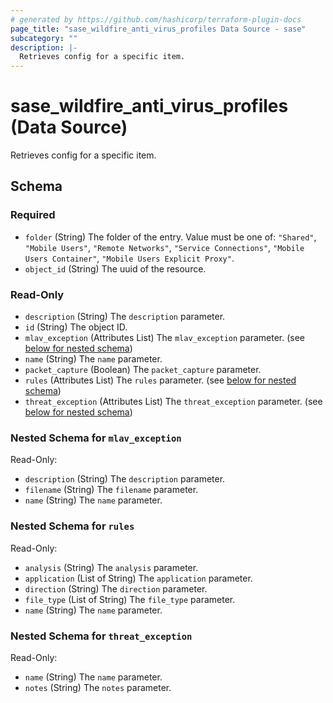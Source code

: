 ```yaml
---
# generated by https://github.com/hashicorp/terraform-plugin-docs
page_title: "sase_wildfire_anti_virus_profiles Data Source - sase"
subcategory: ""
description: |-
  Retrieves config for a specific item.
---
```


# sase_wildfire_anti_virus_profiles (Data Source)

Retrieves config for a specific item.



<!-- schema generated by tfplugindocs -->
## Schema

### Required

- `folder` (String) The folder of the entry. Value must be one of: `"Shared"`, `"Mobile Users"`, `"Remote Networks"`, `"Service Connections"`, `"Mobile Users Container"`, `"Mobile Users Explicit Proxy"`.
- `object_id` (String) The uuid of the resource.

### Read-Only

- `description` (String) The `description` parameter.
- `id` (String) The object ID.
- `mlav_exception` (Attributes List) The `mlav_exception` parameter. (see [below for nested schema](#nestedatt--mlav_exception))
- `name` (String) The `name` parameter.
- `packet_capture` (Boolean) The `packet_capture` parameter.
- `rules` (Attributes List) The `rules` parameter. (see [below for nested schema](#nestedatt--rules))
- `threat_exception` (Attributes List) The `threat_exception` parameter. (see [below for nested schema](#nestedatt--threat_exception))

<a id="nestedatt--mlav_exception"></a>
### Nested Schema for `mlav_exception`

Read-Only:

- `description` (String) The `description` parameter.
- `filename` (String) The `filename` parameter.
- `name` (String) The `name` parameter.


<a id="nestedatt--rules"></a>
### Nested Schema for `rules`

Read-Only:

- `analysis` (String) The `analysis` parameter.
- `application` (List of String) The `application` parameter.
- `direction` (String) The `direction` parameter.
- `file_type` (List of String) The `file_type` parameter.
- `name` (String) The `name` parameter.


<a id="nestedatt--threat_exception"></a>
### Nested Schema for `threat_exception`

Read-Only:

- `name` (String) The `name` parameter.
- `notes` (String) The `notes` parameter.


